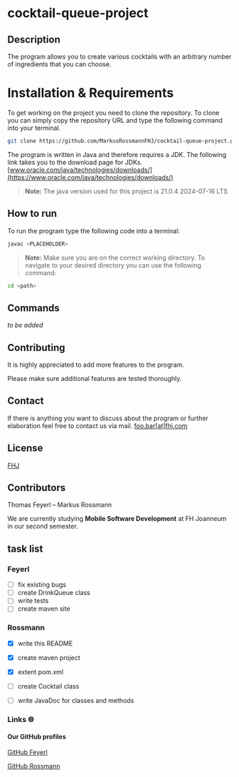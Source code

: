 # cocktail-queue-project

## Description
The program allows you to create various cocktails with an arbitrary number of ingredients that you can choose.

# Installation & Requirements
To get working on the project you need to clone the repository. To clone you can simply copy the repository URL and type the following command into your terminal.
```bash
git clone https://github.com/MarkusRossmannFHJ/cocktail-queue-project.git
```

The program is written in Java and therefore requires a JDK. The following link takes you to the download page for JDKs.
[www.oracle.com/java/technologies/downloads/](https://www.oracle.com/java/technologies/downloads/)

> **Note:** The java version used for this project is 21.0.4 2024-07-16 LTS


## How to run
To run the program type the following code into a terminal:

```bash
javac <PLACEHOLDER> 
```

> **Note:** Make sure you are on the correct working directory. To navigate to your desired   directory you can use the following command: 
```bash
cd <path>
```
## Commands
*to be added*

## Contributing

It is highly appreciated to add more features to the program.

Please make sure additional features are tested thoroughly.

## Contact

If there is anything you want to discuss about the program or
further elaboration feel free to contact us via mail.
[foo.bar[at]fhj.com](mailto:foo.bar@fhj.com)

## License

[FHJ](https://www.fh-joanneum.at/)

## Contributors

Thomas Feyerl – Markus Rossmann

We are currently studying **Mobile Software Development** at FH Joanneum in our second semester.

## task list

### Feyerl

- [ ] fix existing bugs
- [ ] create DrinkQueue class
- [ ] write tests
- [ ] create maven site

### Rossmann

- [x] write this README
- [x] create maven project
- [x] extent pom.xml
- [ ] create Cocktail class
- [ ] write JavaDoc for classes and methods


### Links 🌐

#### Our GitHub profiles

[GitHub Feyerl](https://github.com/FrontendTF)

[GitHub Rossmann](https://github.com/MarkusRossmannFHJ)